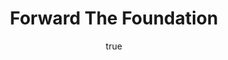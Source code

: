 ---
title: "Forward The Foundation"
bookCover: "/assets/book-covers/forward-the-foundation.jpg"
slug: "forward-the-foundation"
bookAuthor: "Isaac Asimov"
rating: 10
done: false
amazonLink: ""
author:
  name: Rico Trebeljahr
  picture: "/assets/blog/profile.jpeg"
---